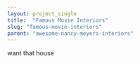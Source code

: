 ```yaml
---
layout: project_single
title:  "Famous Movie Interiors"
slug: "famous-movie-interiors"
parent: "awesome-nancy-meyers-interiors"
---
```

want that house